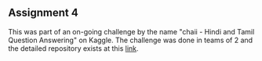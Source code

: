 ## Assignment 4 

This was part of an on-going challenge by the name "chaii - Hindi and Tamil Question Answering" on Kaggle. The challenge was done in teams of 2 and the detailed repository exists at this [link](https://github.com/rachit-0032/nlp-chaii-multilingual-qa.git).